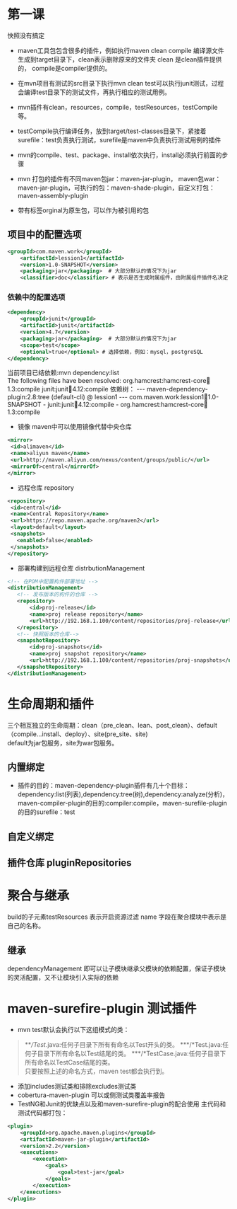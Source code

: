 # 第一课

快照没有搞定


* maven工具包包含很多的插件，例如执行maven clean compile 编译源文件生成到target目录下，clean表示删除原来的文件夹
clean 是clean插件提供的， compile是compiler提供的。  
* 在mvn项目有测试的src目录下执行mvn clean test可以执行junit测试，过程会编译test目录下的测试文件，再执行相应的测试用例。  
* mvn插件有clean，resources，compile，testResources，testCompile等。  
* testCompile执行编译任务，放到target/test-classes目录下，紧接着surefile：test负责执行测试，surefile是maven中负责执行测试用例的插件   
* mvn的compile、test、package、install依次执行，install必须执行前面的步骤

* mvn 打包的插件有不同maven包jar：maven-jar-plugin， maven包war：maven-jar-plugin，可执行的包：maven-shade-plugin，自定义打包：maven-assembly-plugin   
* 带有标签orginal为原生包，可以作为被引用的包
## 项目中的配置选项  
```xml
<groupId>com.maven.work</groupId>
    <artifactId>lession1</artifactId>
    <version>1.0-SNAPSHOT</version>
    <packaging>jar</packaging>  # 大部分默认的情况下为jar
    <classifier>doc</classifier> # 表示是否生成附属组件，由附属组件插件名决定
```
### 依赖中的配置选项
```xml
<dependency>
    <groupId>junit</groupId>
    <artifactId>junit</artifactId>
    <version>4.7</version>
    <packaging>jar</packaging>  # 大部分默认的情况下为jar
    <scope>test</scope>
    <optional>true</optional> # 选择依赖，例如：mysql，postgreSQL
</dependency>
```
当前项目已结依赖:mvn dependency:list   
 The following files have been resolved:
    org.hamcrest:hamcrest-core:jar:1.3:compile
    junit:junit:jar:4.12:compile
 依赖树：
 --- maven-dependency-plugin:2.8:tree (default-cli) @ lession1 ---
 com.maven.work:lession1:jar:1.0-SNAPSHOT
 \- junit:junit:jar:4.12:compile
    \- org.hamcrest:hamcrest-core:jar:1.3:compile
 * 镜像   maven中可以使用镜像代替中央仓库
 ```xml
<mirror>  
  <id>alimaven</id>  
  <name>aliyun maven</name>  
  <url>http://maven.aliyun.com/nexus/content/groups/public/</url>  
  <mirrorOf>central</mirrorOf>          
</mirror>  
```
 * 远程仓库 repository   
 ```xml
<repository>
  <id>central</id>
  <name>Central Repository</name>
  <url>https://repo.maven.apache.org/maven2</url>
  <layout>default</layout>
  <snapshots>
    <enabled>false</enabled>
  </snapshots>
</repository>
```
 * 部署构建到远程仓库 distrbutionManagement   
 ```xml
 <!-- 在POM中配置构件部署地址 -->
<distributionManagement>
    <!-- 发布版本的构件的仓库 -->
    <repository>
        <id>proj-release</id>
        <name>proj release repository</name>
        <url>http://192.168.1.100/content/repositories/proj-release</url>
    </repository>
    <!-- 快照版本的仓库-->
    <snapshotRepository>
        <id>proj-snapshots</id>
        <name>proj snapshot repository</name>
        <url>http://192.168.1.100/content/repositories/proj-snapshots</url>
    </snapshotRepository>
</distributionManagement>
```
# 生命周期和插件
三个相互独立的生命周期：clean（pre_clean、lean、post_clean）、default（compile...install、deploy）、site(pre_site、site)   
default为jar包服务，site为war包服务。
## 内置绑定
* 插件的目的：maven-dependency-plugin插件有几十个目标：dependency:list(列表),dependency:tree(树),dependency:analyze(分析)，
maven-compiler-plugin的目的:compiler:compile，maven-surefile-plugin的目的surefile：test
## 自定义绑定

## 插件仓库 pluginRepositories

# 聚合与继承
build的子元素testResources 表示开启资源过滤
name 字段在聚合模块中表示是自己的名称。
## 继承
dependencyManagement 即可以让子模块继承父模块的依赖配置，保证子模块的灵活配置，又不让模块引入实际的依赖   

# maven-surefire-plugin 测试插件
* mvn test默认会执行以下这组模式的类：
> ***/Test*.java:任何子目录下所有有命名以Test开头的类。
> ***/*Test.java:任何子目录下所有命名以Test结尾的类。
> ***/*TestCase.java:任何子目录下所有命名以TestCase结尾的类。   
只要按照上述的命名方式，maven test都会执行到。
* 添加includes测试类和排除excludes测试类
* cobertura-maven-plugin 可以或侧测试类覆盖率报告
* TestNG和Junit的优缺点以及和maven-surefire-plugin的配合使用
主代码和测试代码都打包：
```xml
<plugin>
    <groupId>org.apache.maven.plugins</groupId>
    <artifactId>maven-jar-plugin</artifactId>
    <version>2.2</version>
    <executions>
        <execution>
            <goals>
                <goal>test-jar</goal>
            </goals>
        </execution>
    </executions>
</plugin>
```